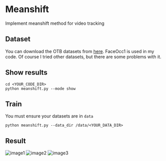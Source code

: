 # Meanshift
Implement meanshift method for video tracking
## Dataset
You can download the OTB datasets from [here](http://cvlab.hanyang.ac.kr/tracker_benchmark/datasets.html). FaceOcc1 is used in my code. Of course I tried other datasets, but there are some problems with it.
## Show results
```
cd <YOUR_CODE_DIR>
python meanshift.py --mode show
```
## Train
You must ensure your datasets are in `data`
```
python meanshift.py --data_dir /data/<YOUR_DATA_DIR>
```

## Result
![image1](https://github.com/Hanawh/Meanshift/tree/master/result/FaceOcc1/00050.jpg)
![image2](https://github.com/Hanawh/Meanshift/tree/master/result/FaceOcc1/000100.jpg)
![image3](https://github.com/Hanawh/Meanshift/tree/master/result/FaceOcc1/000800.jpg)
